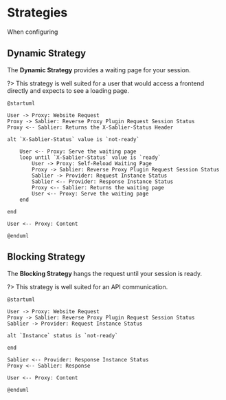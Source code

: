 # Strategies

When configuring 

## Dynamic Strategy

The **Dynamic Strategy** provides a waiting page for your session.

?> This strategy is well suited for a user that would access a frontend directly and expects to see a loading page.

```plantuml
@startuml

User -> Proxy: Website Request
Proxy -> Sablier: Reverse Proxy Plugin Request Session Status
Proxy <-- Sablier: Returns the X-Sablier-Status Header

alt `X-Sablier-Status` value is `not-ready`

    User <-- Proxy: Serve the waiting page
    loop until `X-Sablier-Status` value is `ready`
        User -> Proxy: Self-Reload Waiting Page
        Proxy -> Sablier: Reverse Proxy Plugin Request Session Status
        Sablier -> Provider: Request Instance Status
        Sablier <-- Provider: Response Instance Status
        Proxy <-- Sablier: Returns the waiting page
        User <-- Proxy: Serve the waiting page
    end

end

User <-- Proxy: Content 

@enduml
```
## Blocking Strategy

The **Blocking Strategy** hangs the request until your session is ready.

?> This strategy is well suited for an API communication.

```plantuml
@startuml

User -> Proxy: Website Request
Proxy -> Sablier: Reverse Proxy Plugin Request Session Status
Sablier -> Provider: Request Instance Status

alt `Instance` status is `not-ready`

end

Sablier <-- Provider: Response Instance Status
Proxy <-- Sablier: Response 

User <-- Proxy: Content 

@enduml
```
